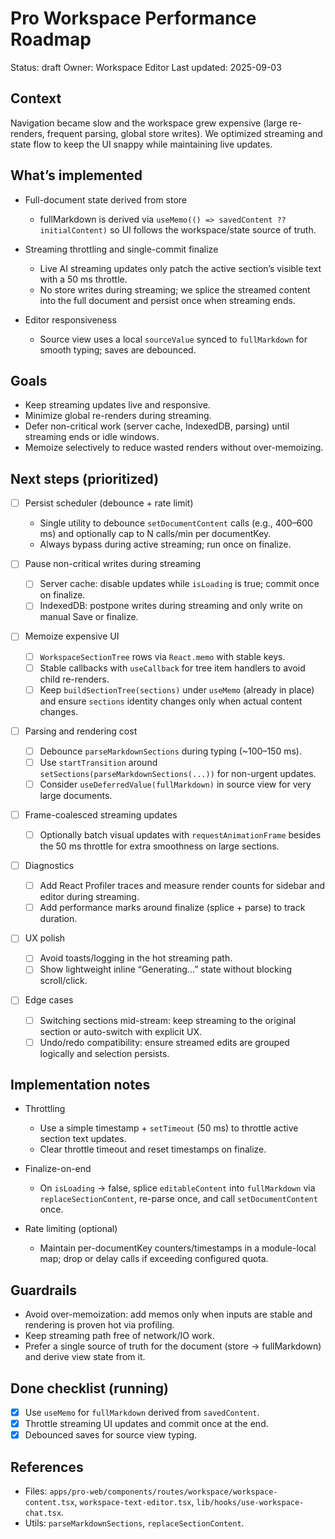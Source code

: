 # Pro Workspace Performance Roadmap

Status: draft
Owner: Workspace Editor
Last updated: 2025-09-03

## Context

Navigation became slow and the workspace grew expensive (large re-renders, frequent parsing, global store writes). We optimized streaming and state flow to keep the UI snappy while maintaining live updates.

## What’s implemented

- Full-document state derived from store
  - fullMarkdown is derived via `useMemo(() => savedContent ?? initialContent)` so UI follows the workspace/state source of truth.

- Streaming throttling and single-commit finalize
  - Live AI streaming updates only patch the active section’s visible text with a 50 ms throttle.
  - No store writes during streaming; we splice the streamed content into the full document and persist once when streaming ends.

- Editor responsiveness
  - Source view uses a local `sourceValue` synced to `fullMarkdown` for smooth typing; saves are debounced.

## Goals

- Keep streaming updates live and responsive.
- Minimize global re-renders during streaming.
- Defer non-critical work (server cache, IndexedDB, parsing) until streaming ends or idle windows.
- Memoize selectively to reduce wasted renders without over-memoizing.

## Next steps (prioritized)

- [ ] Persist scheduler (debounce + rate limit)
  - Single utility to debounce `setDocumentContent` calls (e.g., 400–600 ms) and optionally cap to N calls/min per documentKey.
  - Always bypass during active streaming; run once on finalize.

- [ ] Pause non-critical writes during streaming
  - [ ] Server cache: disable updates while `isLoading` is true; commit once on finalize.
  - [ ] IndexedDB: postpone writes during streaming and only write on manual Save or finalize.

- [ ] Memoize expensive UI
  - [ ] `WorkspaceSectionTree` rows via `React.memo` with stable keys.
  - [ ] Stable callbacks with `useCallback` for tree item handlers to avoid child re-renders.
  - [ ] Keep `buildSectionTree(sections)` under `useMemo` (already in place) and ensure `sections` identity changes only when actual content changes.

- [ ] Parsing and rendering cost
  - [ ] Debounce `parseMarkdownSections` during typing (~100–150 ms).
  - [ ] Use `startTransition` around `setSections(parseMarkdownSections(...))` for non-urgent updates.
  - [ ] Consider `useDeferredValue(fullMarkdown)` in source view for very large documents.

- [ ] Frame-coalesced streaming updates
  - [ ] Optionally batch visual updates with `requestAnimationFrame` besides the 50 ms throttle for extra smoothness on large sections.

- [ ] Diagnostics
  - [ ] Add React Profiler traces and measure render counts for sidebar and editor during streaming.
  - [ ] Add performance marks around finalize (splice + parse) to track duration.

- [ ] UX polish
  - [ ] Avoid toasts/logging in the hot streaming path.
  - [ ] Show lightweight inline “Generating…” state without blocking scroll/click.

- [ ] Edge cases
  - [ ] Switching sections mid-stream: keep streaming to the original section or auto-switch with explicit UX.
  - [ ] Undo/redo compatibility: ensure streamed edits are grouped logically and selection persists.

## Implementation notes

- Throttling
  - Use a simple timestamp + `setTimeout` (50 ms) to throttle active section text updates.
  - Clear throttle timeout and reset timestamps on finalize.

- Finalize-on-end
  - On `isLoading` → false, splice `editableContent` into `fullMarkdown` via `replaceSectionContent`, re-parse once, and call `setDocumentContent` once.

- Rate limiting (optional)
  - Maintain per-documentKey counters/timestamps in a module-local map; drop or delay calls if exceeding configured quota.

## Guardrails

- Avoid over-memoization: add memos only when inputs are stable and rendering is proven hot via profiling.
- Keep streaming path free of network/IO work.
- Prefer a single source of truth for the document (store → fullMarkdown) and derive view state from it.

## Done checklist (running)

- [x] Use `useMemo` for `fullMarkdown` derived from `savedContent`.
- [x] Throttle streaming UI updates and commit once at the end.
- [x] Debounced saves for source view typing.

## References

- Files: `apps/pro-web/components/routes/workspace/workspace-content.tsx`, `workspace-text-editor.tsx`, `lib/hooks/use-workspace-chat.tsx`.
- Utils: `parseMarkdownSections`, `replaceSectionContent`.
